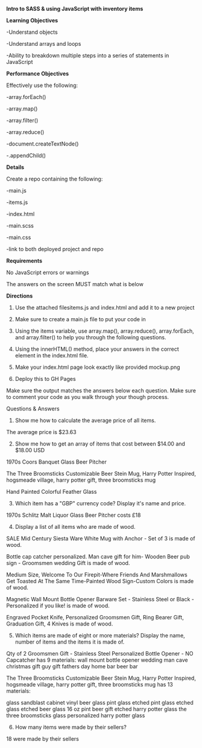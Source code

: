 <b>Intro to SASS & using JavaScript with inventory items</b>

<b>Learning Objectives</b>

-Understand objects

-Understand arrays and loops

-Ability to breakdown multiple steps into a series of statements in JavaScript

<b>Performance Objectives</b>

Effectively use the following:

-array.forEach()

-array.map()

-array.filter()

-array.reduce()

-document.createTextNode()

-.appendChild()


<b>Details</b>

Create a repo containing the following:

-main.js

-items.js

-index.html

-main.scss

-main.css

-link to both deployed project and repo


<b>Requirements</b>

No JavaScript errors or warnings

The answers on the screen MUST match what is below


<b>Directions</b>

1. Use the attached filesitems.js and index.html and add it to a new project

2. Make sure to create a main.js file to put your code in

3. Using the items variable, use array.map(), array.reduce(), array.forEach, and array.filter() to help you through the following questions.

4. Using the innerHTML() method, place your answers in the correct element in the index.html file.

5. Make your index.html page look exactly like provided mockup.png

6. Deploy this to GH Pages

Make sure the output matches the answers below each question. Make sure to comment your code as you walk through your though process.


Questions & Answers

1. Show me how to calculate the average price of all items.

The average price is $23.63


2. Show me how to get an array of items that cost between $14.00 and $18.00 USD

1970s Coors Banquet Glass Beer Pitcher

The Three Broomsticks Customizable Beer Stein Mug, Harry Potter Inspired, hogsmeade village, harry potter gift, three broomsticks mug

Hand Painted Colorful Feather Glass


3. Which item has a "GBP" currency code? Display it's name and price.

1970s Schlitz Malt Liquor Glass Beer Pitcher costs £18


4. Display a list of all items who are made of wood.

SALE Mid Century Siesta Ware White Mug with Anchor - Set of 3 is made of wood.

Bottle cap catcher personalized. Man cave gift for him- Wooden Beer pub sign - Groomsmen wedding Gift is made of wood.

Medium Size, Welcome To Our Firepit-Where Friends And Marshmallows Get Toasted At The Same Time-Painted Wood Sign-Custom Colors is made of wood.

Magnetic Wall Mount Bottle Opener Barware Set - Stainless Steel or Black - Personalized if you like! is made of wood.

Engraved Pocket Knife, Personalized Groomsmen Gift, Ring Bearer Gift, Graduation Gift, 4 Knives is made of wood.


5. Which items are made of eight or more materials? Display the name, number of items and the items it is made of.

Qty of 2 Groomsmen Gift - Stainless Steel Personalized Bottle Opener - NO Capcatcher has 9 materials:
wall mount bottle opener
wedding
man cave
christmas gift
guy gift
fathers day
home bar
beer
bar

The Three Broomsticks Customizable Beer Stein Mug, Harry Potter  Inspired, hogsmeade village, harry potter gift, three broomsticks mug  has 13 materials:

glass
sandblast cabinet
vinyl
beer glass
pint glass
etched pint glass
etched glass
etched beer glass
16 oz pint
beer gift
etched harry potter glass
the three broomsticks glass
personalized harry potter glass


6. How many items were made by their sellers?

18 were made by their sellers